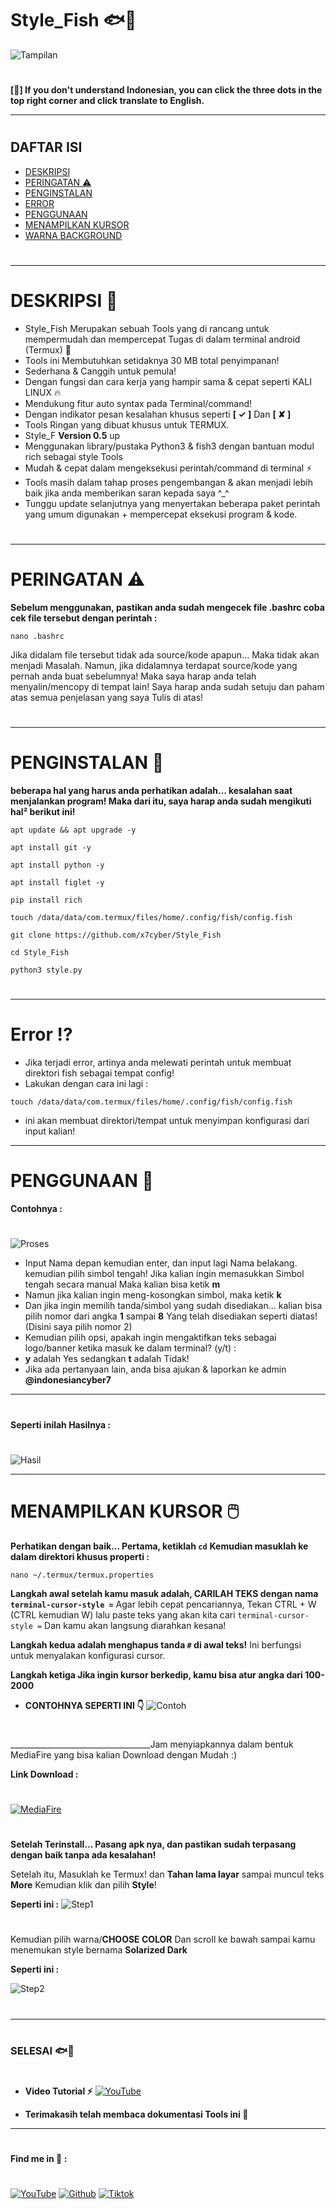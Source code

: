 # Style_Fish 🐟🐠
![Tampilan](Data/Tampilan1.jpg)
#
**[🤨] If you don't understand Indonesian, you can click the three dots in the top right corner and click translate to English.**
___________________________________
#
## DAFTAR ISI
- [DESKRIPSI](#deskripsi)
- [PERINGATAN ⚠️](#peringatan)
- [PENGINSTALAN](#penginstalan)
- [ERROR](#error)
- [PENGGUNAAN](#penggunaan)
- [MENAMPILKAN KURSOR](#style-kursor)
- [WARNA BACKGROUND](#warna-style)
#
___________________________________
#
<a name="deskripsi"></a>
# DESKRIPSI 🎯
* Style_Fish Merupakan sebuah Tools yang di rancang untuk mempermudah dan mempercepat Tugas di dalam terminal android (Termux) 🔵
* Tools ini Membutuhkan setidaknya 30 MB total penyimpanan!
* Sederhana & Canggih untuk pemula!
* Dengan fungsi dan cara kerja yang hampir sama & cepat seperti KALI LINUX 🔥
* Mendukung fitur auto syntax pada Terminal/command!
* Dengan indikator pesan kesalahan khusus seperti **[ ✓ ]** Dan **[ ✘ ]**
* Tools Ringan yang dibuat khusus untuk TERMUX.
* Style_F **Version 0.5** up
* Menggunakan library/pustaka Python3 & fish3 dengan bantuan modul rich sebagai style Tools
* Mudah & cepat dalam mengeksekusi perintah/command di terminal ⚡
* Tools masih dalam tahap proses pengembangan & akan menjadi lebih baik jika anda memberikan saran kepada saya ^_^
* Tunggu update selanjutnya yang menyertakan beberapa paket perintah yang umum digunakan + mempercepat eksekusi program & kode.
#
___________________________________
<a name="peringatan"></a>
# PERINGATAN ⚠️
**Sebelum menggunakan, pastikan anda sudah mengecek file .bashrc coba cek file tersebut dengan perintah :**
```
nano .bashrc
```
Jika didalam file tersebut tidak ada source/kode apapun... Maka tidak akan menjadi Masalah. Namun, jika didalamnya terdapat source/kode yang pernah anda buat sebelumnya! Maka saya harap anda telah menyalin/mencopy di tempat lain! Saya harap anda sudah setuju dan paham atas semua penjelasan yang saya Tulis di atas!
#
___________________________________
#
<a name="penginstalan"></a>
# PENGINSTALAN 🚀
**beberapa hal yang harus anda perhatikan adalah... kesalahan saat menjalankan program!
Maka dari itu, saya harap anda sudah mengikuti hal² berikut ini!**

```
apt update && apt upgrade -y
```

```
apt install git -y
```

```
apt install python -y
```

```
apt install figlet -y
```

```
pip install rich
```

```
touch /data/data/com.termux/files/home/.config/fish/config.fish
```

```
git clone https://github.com/x7cyber/Style_Fish
```

```
cd Style_Fish
```

```
python3 style.py
```
#
___________________________________
#
<a name="error"></a>
# Error ⁉️
* Jika terjadi error, artinya anda melewati perintah untuk membuat direktori fish sebagai tempat config!
* Lakukan dengan cara ini lagi :
```
touch /data/data/com.termux/files/home/.config/fish/config.fish
```
* ini akan membuat direktori/tempat untuk menyimpan konfigurasi dari input kalian!
______________________________________
<a name="penggunaan"></a>
# PENGGUNAAN 🎯
**Contohnya :**
#
![Proses](Data/proses.jpg)
* Input Nama depan kemudian enter, dan input lagi Nama belakang. kemudian pilih simbol tengah! Jika kalian ingin memasukkan Simbol tengah secara manual Maka kalian bisa ketik **m**
* Namun jika kalian ingin meng-kosongkan simbol, maka ketik **k**
* Dan jika ingin memilih tanda/simbol yang sudah disediakan... kalian bisa pilih nomor dari angka **1** sampai **8** Yang telah disediakan seperti diatas! (Disini saya pilih nomor 2)
* Kemudian pilih opsi, apakah ingin mengaktifkan teks sebagai logo/banner ketika masuk ke dalam terminal? (y/t) :
* **y** adalah Yes sedangkan **t** adalah Tidak!
* Jika ada pertanyaan lain, anda bisa ajukan & laporkan ke admin **@indonesiancyber7**
___________________________________
#
**Seperti inilah Hasilnya :**
#
![Hasil](Data/hasil.jpg)
___________________________________
#
<a name="style-kursor"></a>
# MENAMPILKAN KURSOR 🖱️
**Perhatikan dengan baik... Pertama, ketiklah ```cd```**
**Kemudian masuklah ke dalam direktori khusus properti :**
```
nano ~/.termux/termux.properties
```
**Langkah awal setelah kamu masuk adalah, CARILAH TEKS dengan nama ```terminal-cursor-style =```**
Agar lebih cepat pencariannya, Tekan CTRL + W (CTRL kemudian W) lalu paste teks yang akan kita cari ```terminal-cursor-style =``` Dan kamu akan langsung diarahkan kesana!

**Langkah kedua adalah menghapus tanda ```#``` di awal teks!** Ini berfungsi untuk menyalakan konfigurasi cursor.

**Langkah ketiga Jika ingin kursor berkedip, kamu bisa atur angka dari 100-2000**

* **CONTOHNYA SEPERTI INI 👇**
![Contoh](Data/contoh.jpg)
#
___________________________________Jam menyiapkannya dalam bentuk MediaFire yang bisa kalian Download dengan Mudah :)

**Link Download :**
#
[![MediaFire](https://img.shields.io/badge/mediafire-TermuxStyle-blue?style=for-the-badge&logo=mediafire)](https://www.mediafire.com/file/2h200cf5iabssdk/Termux-style.apk/file)
#
**Setelah Terinstall... Pasang apk nya, dan pastikan sudah terpasang dengan baik tanpa ada kesalahan!**

Setelah itu, Masuklah ke Termux! dan **Tahan lama layar** sampai muncul teks **More** Kemudian klik dan pilih **Style**!

**Seperti ini :**
![Step1](Data/step1.jpg)
#
Kemudian pilih warna/**CHOOSE COLOR** Dan scroll ke bawah sampai kamu menemukan style bernama **Solarized Dark** 

**Seperti ini :**

![Step2](Data/step2.jpg)
#
___________________________________
#
### SELESAI 🐟🐠
#
* **Video Tutorial ⚡**
[![YouTube](https://img.shields.io/badge/youtube-CyberM-red?style=for-the-badge&logo=youtube)](https://youtu.be/9hmR2JEDjGE)

* **Terimakasih telah membaca dokumentasi Tools ini 🚀**
___________________________________
#
**Find me in 🌟 :** 
#
[![YouTube](https://img.shields.io/badge/youtube-CyberM-red?style=for-the-badge&logo=youtube)](https://youtube.com/cyberm_)
[![Github](https://img.shields.io/badge/Github-M--Cyber7-white?style=for-the-badge&logo=github)](https://github.com/x7cyber)
[![Tiktok](https://img.shields.io/badge/tiktok-%40CyberM-cyan?style=for-the-badge&logo=tiktok)](https://tiktok.com/@cyberm._)
